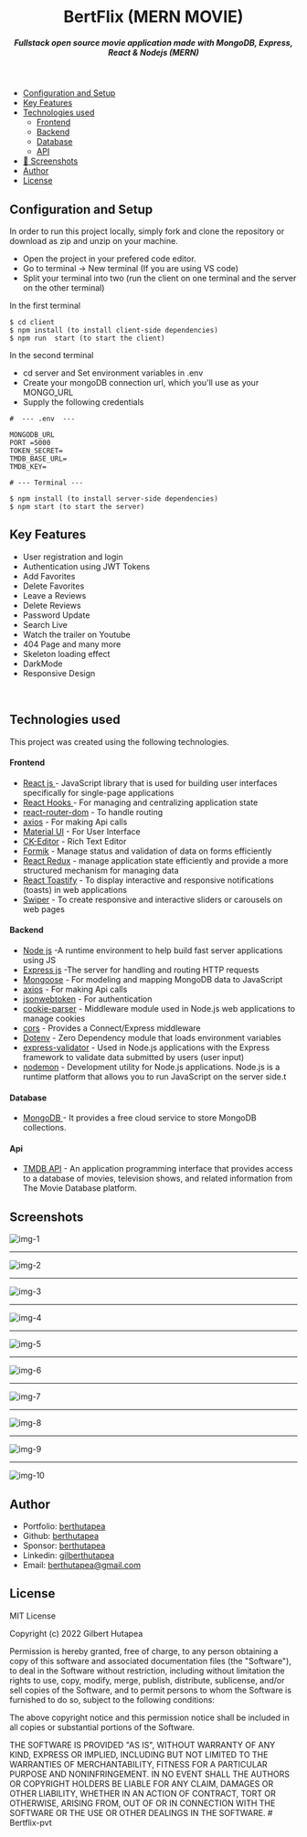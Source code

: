<H1 align ="center" > BertFlix (MERN MOVIE)  </h1>
<h5  align ="center"> 
Fullstack open source movie application made with MongoDB, Express, React & Nodejs (MERN) </h5>
<br/>

  * [Configuration and Setup](#configuration-and-setup)
  * [Key Features](#key-features)
  * [Technologies used](#technologies-used)
      - [Frontend](#frontend)
      - [Backend](#backend)
      - [Database](#database)
      - [API](#api)
  * [📸 Screenshots](#screenshots)
  * [Author](#author)
  * [License](#license)

## Configuration and Setup

In order to run this project locally, simply fork and clone the repository or download as zip and unzip on your machine.

- Open the project in your prefered code editor.
- Go to terminal -> New terminal (If you are using VS code)
- Split your terminal into two (run the client on one terminal and the server on the other terminal)

In the first terminal

```
$ cd client
$ npm install (to install client-side dependencies)
$ npm run  start (to start the client)
```

In the second terminal

- cd server and Set environment variables in .env
- Create your mongoDB connection url, which you'll use as your MONGO_URL
- Supply the following credentials

```
#  --- .env  ---

MONGODB_URL
PORT =5000
TOKEN_SECRET=
TMDB_BASE_URL=
TMDB_KEY=
```

```
# --- Terminal ---

$ npm install (to install server-side dependencies)
$ npm start (to start the server)
```

##  Key Features

- User registration and login
- Authentication using JWT Tokens
- Add Favorites
- Delete Favorites
- Leave a Reviews
- Delete Reviews
- Password Update
- Search Live
- Watch the trailer on Youtube
- 404 Page and many more
- Skeleton loading effect
- DarkMode
- Responsive Design

<br/>

##  Technologies used

This project was created using the following technologies.

####  Frontend 

- [React js ](https://www.npmjs.com/package/react) - JavaScript library that is used for building user interfaces specifically for single-page applications
- [React Hooks  ](https://reactjs.org/docs/hooks-intro.html) - For managing and centralizing application state
- [react-router-dom](https://www.npmjs.com/package/react-router-dom) - To handle routing
- [axios](https://www.npmjs.com/package/axios) - For making Api calls
- [Material UI](https://mui.com/) - For User Interface
- [CK-Editor](https://ckeditor.com/docs/ckeditor5/latest/builds/guides/integration/frameworks/react.html) - Rich Text Editor 
- [Formik](https://formik.org/) - Manage status and validation of data on forms efficiently
- [React Redux](https://react-redux.js.org/) - manage application state efficiently and provide a more structured mechanism for managing data
- [React Toastify](https://www.npmjs.com/package/react-toastify) - To display interactive and responsive notifications (toasts) in web applications
- [Swiper](https://swiperjs.com/) - To create responsive and interactive sliders or carousels on web pages

####  Backend 

- [Node js](https://nodejs.org/en/) -A runtime environment to help build fast server applications using JS
- [Express js](https://www.npmjs.com/package/express) -The server for handling and routing HTTP requests
- [Mongoose](https://mongoosejs.com/) - For modeling and mapping MongoDB data to JavaScript
- [axios](https://www.npmjs.com/package/axios) - For making Api calls
- [jsonwebtoken](https://www.npmjs.com/package/jsonwebtoken) - For authentication
- [cookie-parser](https://www.npmjs.com/package/cookie-parser) - Middleware module used in Node.js web applications to manage cookies
- [cors](https://www.npmjs.com/package/cors) - Provides a Connect/Express middleware
- [Dotenv](https://www.npmjs.com/package/dotenv) - Zero Dependency module that loads environment variables
- [express-validator](https://www.npmjs.com/package/express-validator) - Used in Node.js applications with the Express framework to validate data submitted by users (user input)
- [nodemon](https://nodemon.io/) - Development utility for Node.js applications. Node.js is a runtime platform that allows you to run JavaScript on the server side.t

####  Database 

 - [MongoDB ](https://www.mongodb.com/) - It provides a free cloud service to store MongoDB collections.
 
####  Api 

 - [TMDB API](https://developer.themoviedb.org/docs) - An application programming interface that provides access to a database of movies, television shows, and related information from The Movie Database platform.
 
 ##  Screenshots 
 
![img-1](https://github.com/berthutapea/mern-movie/assets/111676859/1dd97e27-c9bc-4b9b-b299-470d8eecf3cf)
---- -
![img-2](https://github.com/berthutapea/mern-movie/assets/111676859/6741b56c-f3ba-4c8d-ae0b-fe4c418731ca)
--- - 
![img-3](https://github.com/berthutapea/mern-movie/assets/111676859/bbf20147-9b9a-4134-b890-410fae96525a)
--- - 
![img-4](https://github.com/berthutapea/mern-movie/assets/111676859/36fea0f5-e4cb-4a55-9211-ea0bc5d870f3)
--- - 
![img-5](https://github.com/berthutapea/mern-movie/assets/111676859/c22464fe-addf-4585-8033-19b713b2bf50)
--- - 
![img-6](https://github.com/berthutapea/mern-movie/assets/111676859/462e698e-5a39-470a-b264-ccf93711c06a)
--- - 
![img-7](https://github.com/berthutapea/mern-movie/assets/111676859/9b4ca1b5-6e07-47cf-a2ad-1a737577e035)
--- - 
![img-8](https://github.com/berthutapea/mern-movie/assets/111676859/95bdf537-a93e-4e84-9228-12375d1a1b47)
--- - 
![img-9](https://github.com/berthutapea/mern-movie/assets/111676859/57c7524b-75a3-4c9b-b90b-8b2593cabb41)
--- - 
![img-10](https://github.com/berthutapea/mern-movie/assets/111676859/1532b9cb-0944-4b47-8898-7273f8ce6082)

## Author
- Portfolio: [berthutapea](https://berthutapea.vercel.app/)
- Github: [berthutapea](https://github.com/berthutapea)
- Sponsor: [berthutapea](https://saweria.co/berthutapea)
- Linkedin: [gilberthutapea](https://www.linkedin.com/in/gilberthutapea/)
- Email: [berthutapea@gmail.com](mailto:berthutapea@gmail.com)

## License

MIT License

Copyright (c) 2022 Gilbert Hutapea

Permission is hereby granted, free of charge, to any person obtaining a copy
of this software and associated documentation files (the "Software"), to deal
in the Software without restriction, including without limitation the rights
to use, copy, modify, merge, publish, distribute, sublicense, and/or sell
copies of the Software, and to permit persons to whom the Software is
furnished to do so, subject to the following conditions:

The above copyright notice and this permission notice shall be included in all
copies or substantial portions of the Software.

THE SOFTWARE IS PROVIDED "AS IS", WITHOUT WARRANTY OF ANY KIND, EXPRESS OR
IMPLIED, INCLUDING BUT NOT LIMITED TO THE WARRANTIES OF MERCHANTABILITY,
FITNESS FOR A PARTICULAR PURPOSE AND NONINFRINGEMENT. IN NO EVENT SHALL THE
AUTHORS OR COPYRIGHT HOLDERS BE LIABLE FOR ANY CLAIM, DAMAGES OR OTHER
LIABILITY, WHETHER IN AN ACTION OF CONTRACT, TORT OR OTHERWISE, ARISING FROM,
OUT OF OR IN CONNECTION WITH THE SOFTWARE OR THE USE OR OTHER DEALINGS IN THE
SOFTWARE.
#   B e r t f l i x - p v t  
 